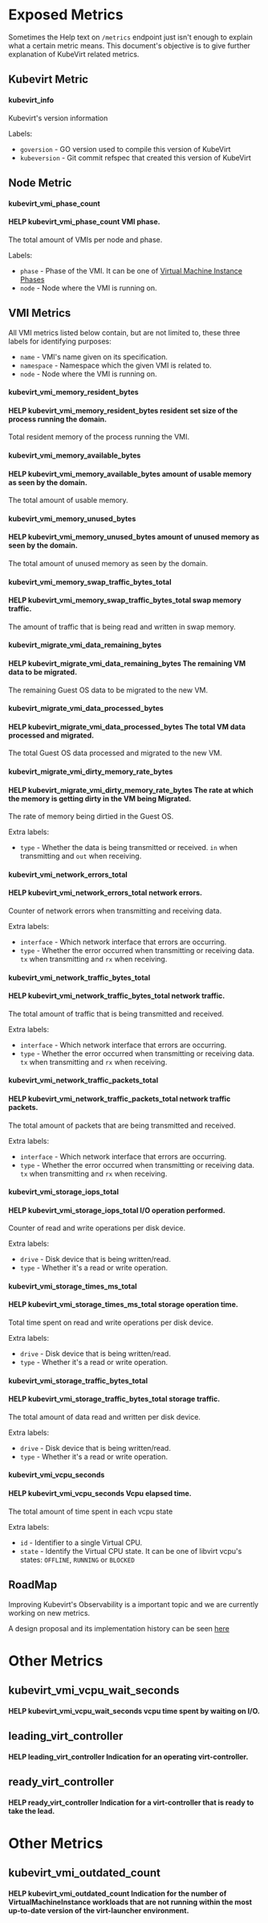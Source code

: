 # Exposed Metrics

Sometimes the Help text on `/metrics` endpoint just isn't enough to explain what a certain metric means. This document's objective is to give further explanation of KubeVirt related metrics.

## Kubevirt Metric

#### kubevirt_info

Kubevirt's version information

Labels:
* `goversion` - GO version used to compile this version of KubeVirt 
* `kubeversion` - Git commit refspec that created this version of KubeVirt 

## Node Metric

#### kubevirt_vmi_phase_count
#### HELP kubevirt_vmi_phase_count VMI phase.

The total amount of VMIs per node and phase.

Labels:
* `phase` - Phase of the VMI. It can be one of [Virtual Machine Instance Phases](https://github.com/kubevirt/kubevirt/blob/master/staging/src/kubevirt.io/client-go/api/v1/types.go#L415) 
* `node` - Node where the VMI is running on.

## VMI Metrics

All VMI metrics listed below contain, but are not limited to, these three labels for identifying purposes:

* `name` - VMI's name given on its specification.
* `namespace` - Namespace which the given VMI is related to.
* `node` - Node where the VMI is running on.

#### kubevirt_vmi_memory_resident_bytes
#### HELP kubevirt_vmi_memory_resident_bytes resident set size of the process running the domain.

Total resident memory of the process running the VMI. 

#### kubevirt_vmi_memory_available_bytes
#### HELP kubevirt_vmi_memory_available_bytes amount of usable memory as seen by the domain.

The total amount of usable memory.

#### kubevirt_vmi_memory_unused_bytes
#### HELP kubevirt_vmi_memory_unused_bytes amount of unused memory as seen by the domain.

The total amount of unused memory as seen by the domain.

#### kubevirt_vmi_memory_swap_traffic_bytes_total
#### HELP kubevirt_vmi_memory_swap_traffic_bytes_total swap memory traffic.

The amount of traffic that is being read and written in swap memory.

#### kubevirt_migrate_vmi_data_remaining_bytes
#### HELP kubevirt_migrate_vmi_data_remaining_bytes The remaining VM data to be migrated.

The remaining Guest OS data to be migrated to the new VM. 

#### kubevirt_migrate_vmi_data_processed_bytes
#### HELP kubevirt_migrate_vmi_data_processed_bytes The total VM data processed and migrated.

The total Guest OS data processed and migrated to the new VM. 

#### kubevirt_migrate_vmi_dirty_memory_rate_bytes
#### HELP kubevirt_migrate_vmi_dirty_memory_rate_bytes The rate at which the memory is getting dirty in the VM being Migrated.

The rate of memory being dirtied in the Guest OS.

Extra labels:
* `type` - Whether the data is being transmitted or received. `in` when transmitting and `out` when receiving. 

#### kubevirt_vmi_network_errors_total
#### HELP kubevirt_vmi_network_errors_total network errors.

Counter of network errors when transmitting and receiving data.

Extra labels:
* `interface` - Which network interface that errors are occurring.
* `type` - Whether the error occurred when transmitting or receiving data. `tx` when transmitting and `rx` when receiving.

#### kubevirt_vmi_network_traffic_bytes_total
#### HELP kubevirt_vmi_network_traffic_bytes_total network traffic.

The total amount of traffic that is being transmitted and received.

Extra labels:
* `interface` - Which network interface that errors are occurring.
* `type` - Whether the error occurred when transmitting or receiving data. `tx` when transmitting and `rx` when receiving.

#### kubevirt_vmi_network_traffic_packets_total
#### HELP kubevirt_vmi_network_traffic_packets_total network traffic packets.

The total amount of packets that are being transmitted and received.

Extra labels:
* `interface` - Which network interface that errors are occurring.
* `type` - Whether the error occurred when transmitting or receiving data. `tx` when transmitting and `rx` when receiving.

#### kubevirt_vmi_storage_iops_total
#### HELP kubevirt_vmi_storage_iops_total I/O operation performed.

Counter of read and write operations per disk device.

Extra labels:
* `drive` - Disk device that is being written/read.
* `type` - Whether it's a read or write operation.

#### kubevirt_vmi_storage_times_ms_total
#### HELP kubevirt_vmi_storage_times_ms_total storage operation time.

Total time spent on read and write operations per disk device.

Extra labels:
* `drive` - Disk device that is being written/read.
* `type` - Whether it's a read or write operation.

#### kubevirt_vmi_storage_traffic_bytes_total
#### HELP kubevirt_vmi_storage_traffic_bytes_total storage traffic.

The total amount of data read and written per disk device.

Extra labels:
* `drive` - Disk device that is being written/read.
* `type` - Whether it's a read or write operation.

#### kubevirt_vmi_vcpu_seconds
#### HELP kubevirt_vmi_vcpu_seconds Vcpu elapsed time.

The total amount of time spent in each vcpu state

Extra labels:
* `id` - Identifier to a single Virtual CPU.
* `state` - Identify the Virtual CPU state. It can be one of libvirt vcpu's states: `OFFLINE`, `RUNNING` or `BLOCKED` 



## RoadMap

Improving Kubevirt's Observability is a important topic and we are currently working on new metrics.

A design proposal and its implementation history can be seen [here](https://docs.google.com/document/d/1bEwrnZZkVsCtz0PSyzlxOdhupL6GTurkUYcz7TXFM1g/edit)

 # Other Metrics 
## kubevirt_vmi_vcpu_wait_seconds
#### HELP kubevirt_vmi_vcpu_wait_seconds vcpu time spent by waiting on I/O.
## leading_virt_controller
#### HELP leading_virt_controller Indication for an operating virt-controller.
## ready_virt_controller
#### HELP ready_virt_controller Indication for a virt-controller that is ready to take the lead.

 # Other Metrics 
## kubevirt_vmi_outdated_count
#### HELP kubevirt_vmi_outdated_count Indication for the number of VirtualMachineInstance workloads that are not running within the most up-to-date version of the virt-launcher environment.
